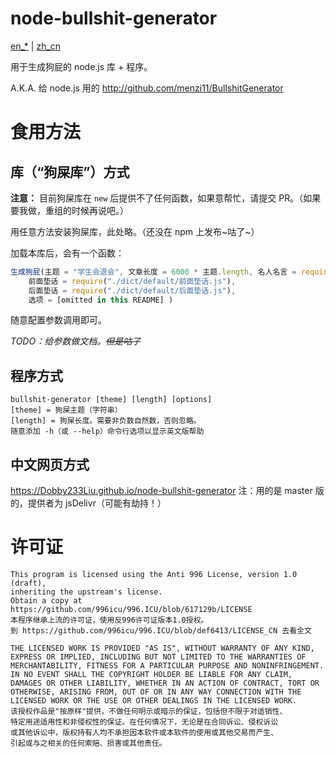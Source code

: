 # node-bullshit-generator

[en_*](README.md) | [zh_cn](README-zh_cn.md)

用于生成狗屁的 node.js 库 + 程序。

A.K.A. 给 node.js 用的 http://github.com/menzi11/BullshitGenerator

# 食用方法
## 库（“狗屎库”）方式

**注意：** 目前狗屎库在 `new` 后提供不了任何函数，如果意帮忙，请提交 PR。（如果要我做，重组的时候再说吧。）

用任意方法安装狗屎库，此处略。（还没在 npm 上发布~咕了~）

加载本库后，会有一个函数：
```javascript
生成狗屁(主题 = "学生会退会", 文章长度 = 6000 * 主题.length, 名人名言 = require("./dict/default/名人名言.js"), 废话 = require("./dict/default/废话.js")(主题),
	前面垫话 = require("./dict/default/前面垫话.js"),
	后面垫话 = require("./dict/default/后面垫话.js"),
	选项 = [omitted in this README] )
```
随意配置参数调用即可。

*TODO：给参数做文档。<s>但是咕了</s>*
## 程序方式

```
bullshit-generator [theme] [length] [options]
[theme] = 狗屎主题（字符串）
[length] = 狗屎长度。需要非负数自然数，否则忽略。
随意添加 -h（或 --help）命令行选项以显示英文版帮助
```
## 中文网页方式
https://Dobby233Liu.github.io/node-bullshit-generator
注：用的是 master 版的，提供者为 jsDelivr（可能有劫持！）

# 许可证

```
This program is licensed using the Anti 996 License, version 1.0 (draft),
inheriting the upstream's license.
Obtain a copy at https://github.com/996icu/996.ICU/blob/617129b/LICENSE
本程序继承上流的许可证，使用反996许可证版本1.0授权。
到 https://github.com/996icu/996.ICU/blob/def6413/LICENSE_CN 去看全文

THE LICENSED WORK IS PROVIDED "AS IS", WITHOUT WARRANTY OF ANY KIND,
EXPRESS OR IMPLIED, INCLUDING BUT NOT LIMITED TO THE WARRANTIES OF
MERCHANTABILITY, FITNESS FOR A PARTICULAR PURPOSE AND NONINFRINGEMENT.
IN NO EVENT SHALL THE COPYRIGHT HOLDER BE LIABLE FOR ANY CLAIM,
DAMAGES OR OTHER LIABILITY, WHETHER IN AN ACTION OF CONTRACT, TORT OR
OTHERWISE, ARISING FROM, OUT OF OR IN ANY WAY CONNECTION WITH THE
LICENSED WORK OR THE USE OR OTHER DEALINGS IN THE LICENSED WORK.
该授权作品是"按原样"提供，不做任何明示或暗示的保证，包括但不限于对适销性、
特定用途适用性和非侵权性的保证。在任何情况下，无论是在合同诉讼、侵权诉讼
或其他诉讼中，版权持有人均不承担因本软件或本软件的使用或其他交易而产生、
引起或与之相关的任何索赔、损害或其他责任。
```